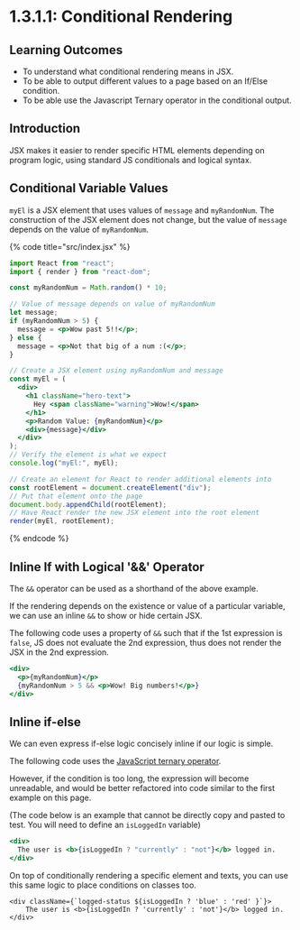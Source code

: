 # 1.3.1.1: Conditional Rendering

## Learning Outcomes

- To understand what conditional rendering means in JSX.
- To be able to output different values to a page based on an If/Else condition.
- To be able use the Javascript Ternary operator in the conditional output.

## Introduction

JSX makes it easier to render specific HTML elements depending on program logic, using standard JS conditionals and logical syntax.

## Conditional Variable Values

`myEl` is a JSX element that uses values of `message` and `myRandomNum`. The construction of the JSX element does not change, but the value of `message` depends on the value of `myRandomNum`.

{% code title="src/index.jsx" %}

```jsx
import React from "react";
import { render } from "react-dom";

const myRandomNum = Math.random() * 10;

// Value of message depends on value of myRandomNum
let message;
if (myRandomNum > 5) {
  message = <p>Wow past 5!!</p>;
} else {
  message = <p>Not that big of a num :(</p>;
}

// Create a JSX element using myRandomNum and message
const myEl = (
  <div>
    <h1 className="hero-text">
      Hey <span className="warning">Wow!</span>
    </h1>
    <p>Random Value: {myRandomNum}</p>
    <div>{message}</div>
  </div>
);
// Verify the element is what we expect
console.log("myEl:", myEl);

// Create an element for React to render additional elements into
const rootElement = document.createElement("div");
// Put that element onto the page
document.body.appendChild(rootElement);
// Have React render the new JSX element into the root element
render(myEl, rootElement);
```

{% endcode %}

## Inline If with Logical '&&' Operator

The `&&` operator can be used as a shorthand of the above example.&#x20;

If the rendering depends on the existence or value of a particular variable, we can use an inline `&&` to show or hide certain JSX.&#x20;

The following code uses a property of `&&` such that if the 1st expression is `false`, JS does not evaluate the 2nd expression, thus does not render the JSX in the 2nd expression.

```jsx
<div>
  <p>{myRandomNum}</p>
  {myRandomNum > 5 && <p>Wow! Big numbers!</p>}
</div>
```

## Inline if-else

We can even express if-else logic concisely inline if our logic is simple.&#x20;

The following code uses the [JavaScript ternary operator](https://developer.mozilla.org/en-US/docs/Web/JavaScript/Reference/Operators/Conditional_Operator).&#x20;

However, if the condition is too long, the expression will become unreadable, and would be better refactored into code similar to the first example on this page.

(The code below is an example that cannot be directly copy and pasted to test. You will need to define an `isLoggedIn` variable)

```jsx
<div>
  The user is <b>{isLoggedIn ? "currently" : "not"}</b> logged in.
</div>
```

On top of conditionally rendering a specific element and texts, you can use this same logic to place conditions on classes too.

```
<div className={`logged-status ${isLoggedIn ? 'blue' : 'red' }`}>
    The user is <b>{isLoggedIn ? 'currently' : 'not'}</b> logged in.
</div>
```
